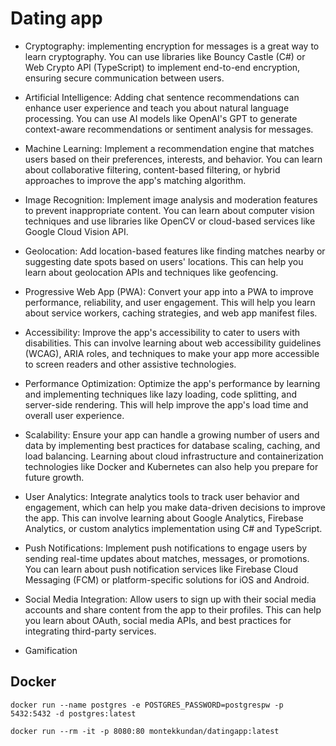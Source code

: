 # Dating app

- Cryptography: implementing encryption for messages is a great way to learn cryptography. You can use libraries like Bouncy Castle (C#) or Web Crypto API (TypeScript) to implement end-to-end encryption, ensuring secure communication between users.

- Artificial Intelligence: Adding chat sentence recommendations can enhance user experience and teach you about natural language processing. You can use AI models like OpenAI's GPT to generate context-aware recommendations or sentiment analysis for messages.

- Machine Learning: Implement a recommendation engine that matches users based on their preferences, interests, and behavior. You can learn about collaborative filtering, content-based filtering, or hybrid approaches to improve the app's matching algorithm.

- Image Recognition: Implement image analysis and moderation features to prevent inappropriate content. You can learn about computer vision techniques and use libraries like OpenCV or cloud-based services like Google Cloud Vision API.

- Geolocation: Add location-based features like finding matches nearby or suggesting date spots based on users' locations. This can help you learn about geolocation APIs and techniques like geofencing.

- Progressive Web App (PWA): Convert your app into a PWA to improve performance, reliability, and user engagement. This will help you learn about service workers, caching strategies, and web app manifest files.

- Accessibility: Improve the app's accessibility to cater to users with disabilities. This can involve learning about web accessibility guidelines (WCAG), ARIA roles, and techniques to make your app more accessible to screen readers and other assistive technologies.

- Performance Optimization: Optimize the app's performance by learning and implementing techniques like lazy loading, code splitting, and server-side rendering. This will help improve the app's load time and overall user experience.

- Scalability: Ensure your app can handle a growing number of users and data by implementing best practices for database scaling, caching, and load balancing. Learning about cloud infrastructure and containerization technologies like Docker and Kubernetes can also help you prepare for future growth.

- User Analytics: Integrate analytics tools to track user behavior and engagement, which can help you make data-driven decisions to improve the app. This can involve learning about Google Analytics, Firebase Analytics, or custom analytics implementation using C# and TypeScript.

- Push Notifications: Implement push notifications to engage users by sending real-time updates about matches, messages, or promotions. You can learn about push notification services like Firebase Cloud Messaging (FCM) or platform-specific solutions for iOS and Android.

- Social Media Integration: Allow users to sign up with their social media accounts and share content from the app to their profiles. This can help you learn about OAuth, social media APIs, and best practices for integrating third-party services.

- Gamification

## Docker

`docker run --name postgres -e POSTGRES_PASSWORD=postgrespw -p 5432:5432 -d postgres:latest`

`docker run --rm -it -p 8080:80 montekkundan/datingapp:latest`

